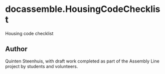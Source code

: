 # docassemble.HousingCodeChecklist

Housing code checklist

## Author

Quinten Steenhuis, with draft work completed as part of the Assembly Line project
by students and volunteers.
